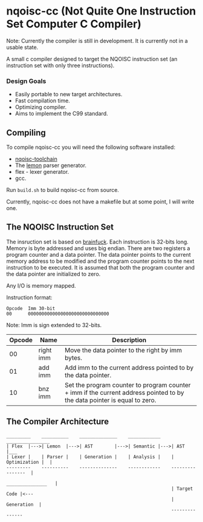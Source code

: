 # nqoisc-cc (Not Quite One Instruction Set Computer C Compiler)
Note: Currently the compiler is still in development. It is currently not in a
usable state.

A small c compiler designed to target the NQOISC instruction set (an instruction
set with only three instructions).

### Design Goals
- Easily portable to new target architectures.
- Fast compilation time.
- Optimizing compiler.
- Aims to implement the C99 standard.

## Compiling
To compile nqoisc-cc you will need the following software installed:
- [nqoisc-toolchain](https://github.com/CoffeeTurtle1/nqoisc-toolchain)
- The [lemon](https://www.hwaci.com/sw/lemon/) parser generator.
- flex - lexer generator.
- gcc.

Run `build.sh` to build nqoisc-cc from source.

Currently, nqoisc-cc does not have a makefile but at some point, I will write one.

## The NQOISC Instruction Set
The insruction set is based on [brainfuck](https://esolangs.org/wiki/Brainfuck).
Each instruction is 32-bits long. Memory is byte addressed and uses big endian.
There are two registers a program counter and a data pointer. The data pointer
points to the current memory address to be modified and the program counter
points to the next instruction to be executed. It is assumed that both the
program counter and the data pointer are initialized to zero.

Any I/O is memory mapped.

Instruction format:<br>
```
Opcode  Imm 30-bit
00      000000000000000000000000000000
```
Note: Imm is sign extended to 32-bits.

| Opcode |  Name       |  Description                                                                      |
|--------|-------------|-----------------------------------------------------------------------------------|
| 00     |  right imm  |  Move the data pointer to the right by imm bytes.                                 |
| 01     |  add   imm  |  Add imm to the current address pointed to by the data pointer.                   |
| 10     |  bnz   imm  |  Set the program counter to program counter + imm if the current address pointed to by the data pointer is equal to zero. |

## The Compiler Architecture
```
_________    __________    ______________    ____________    ________________
| Flex  |--->| Lemon  |--->| AST        |--->| Semantic |--->| AST          |___
| Lexer |    | Parser |    | Generation |    | Analysis |    | Optimization |  |
---------    ----------    --------------    ------------    ----------------  |
                                                             _______________   |
                                                             | Target Code |<---
                                                             | Generation  |
                                                             ---------------
```

